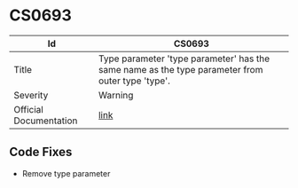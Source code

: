 # CS0693

| Id                     | CS0693                                                                                           |
| ---------------------- | ------------------------------------------------------------------------------------------------ |
| Title                  | Type parameter 'type parameter' has the same name as the type parameter from outer type 'type'\. |
| Severity               | Warning                                                                                          |
| Official Documentation | [link](http://docs.microsoft.com/en-us/dotnet/csharp/misc/cs0693)                                |

## Code Fixes

* Remove type parameter

